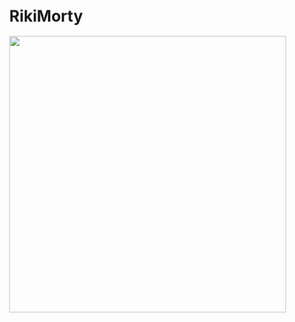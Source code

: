 # RikiMorty
<img src = "https://github.com/ravshanmacos/RikiMorty/SupportingFiles/ricky_morty.jpg" width = "500" />

